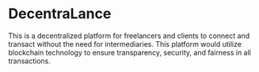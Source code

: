 # DecentraLance
This is a decentralized platform for freelancers and clients to connect and transact without the need for intermediaries. This platform would utilize blockchain technology to ensure transparency, security, and fairness in all transactions.
